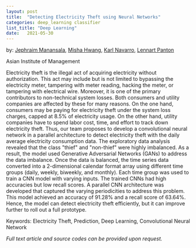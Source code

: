 ```yaml
---
layout: post
title:  "Detecting Electricity Theft using Neural Networks"
categories: deep_learning classifier
list_title: "Deep Learning"
date:   2021-05-30 
---
```

by: [Jephraim Manansala](https://www.linkedin.com/in/jephraim-manansala/), [Misha Hwang](https://www.linkedin.com/in/mishaysabelhwang/),  [Karl Navarro](https://www.linkedin.com/in/karl-ludwig-navarro/), [Lennart Panton](https://www.linkedin.com/in/lennartpanton/)

Asian Institute of Management

Electricity theft is the illegal act of acquiring electricity without authorization. This act may include but is not limited to bypassing the electricity meter, tampering with meter reading, hacking the meter, or tampering with electrical wire. Moreover, it is one of the primary contributors to non-technical system losses. Both consumers and utility companies are affected by these for many reasons. On the one hand, consumers may be paying for electricity theft under the system loss charges, capped at 8.5% of electricity usage. On the other hand, utility companies have to spend labor cost, time, and effort to track down electricity theft. Thus, our team proposes to develop a convolutional neural network in a parallel architecture to detect electricity theft with the daily average electricity consumption data. The exploratory data analysis revealed that the class "thief" and "non-thief" were highly imbalanced. As a result, the model used Generative Adversarial Networks (GANs) to address the data imbalance. Once the data is balanced, the time series data converted into a 2-dimensional calendar format array using different time groups (daily, weekly, biweekly, and monthly). Each time group was used to train a CNN model with varying inputs. The trained CNNs had high accuracies but low recall scores. A parallel CNN architecture was developed that captured the varying periodicities to address this problem. This model achieved an accuracy of 91.28% and a recall score of 63.64%. Hence, the model can detect electricity theft efficiently, but it can improve further to roll out a full prototype.

Keywords: Electricity Theft, Prediction, Deep Learning, Convolutional Neural Network

<i>Full text article and source codes can be provided upon request. </i>